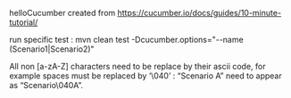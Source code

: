 helloCucumber
created from https://cucumber.io/docs/guides/10-minute-tutorial/

run specific test : mvn clean test -Dcucumber.options="--name (Scenario1|Scenario2)"

All non [a-zA-Z] characters need to be replace by their ascii code, for example spaces must be replaced by ‘\040’ : “Scenario A” need to appear as “Scenario\040A”.